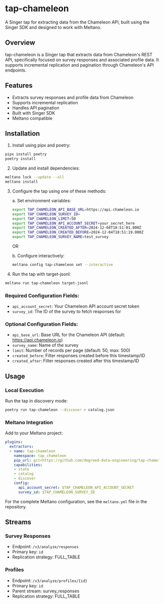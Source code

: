 # tap-chameleon

A Singer tap for extracting data from the Chameleon API, built using the Singer SDK and designed to work with Meltano.

## Overview

tap-chameleon is a Singer tap that extracts data from Chameleon's REST API, specifically focused on survey responses and associated profile data. It supports incremental replication and pagination through Chameleon's API endpoints.

## Features

- Extracts survey responses and profile data from Chameleon
- Supports incremental replication
- Handles API pagination
- Built with Singer SDK
- Meltano compatible

## Installation

1. Install using pipx and poetry:
```bash
pipx install poetry
poetry install
```

2. Update and install dependencies:
```bash
meltano lock --update --all
meltano install
```

3. Configure the tap using one of these methods:

   a. Set environment variables:
   ```bash
   export TAP_CHAMELEON_API_BASE_URL=https://api.chameleon.io
   export TAP_CHAMELEON_SURVEY_ID=
   export TAP_CHAMELEON_LIMIT=50
   export TAP_CHAMELEON_API_ACCOUNT_SECRET=your_secret_here
   export TAP_CHAMELEON_CREATED_AFTER=2024-12-04T18:51:01.000Z
   export TAP_CHAMELEON_CREATED_BEFORE=2024-12-04T18:51:19.000Z
   export TAP_CHAMELEON_SURVEY_NAME=test_survey
   ```

   OR

   b. Configure interactively:
   ```bash
   meltano config tap-chameleon set --interactive
   ```

4. Run the tap with target-jsonl:
```bash
meltano run tap-chameleon target-jsonl
```


### Required Configuration Fields:

- `api_account_secret`: Your Chameleon API account secret token
- `survey_id`: The ID of the survey to fetch responses for

### Optional Configuration Fields:

- `api_base_url`: Base URL for the Chameleon API (default: https://api.chameleon.io)
- `survey_name`: Name of the survey
- `limit`: Number of records per page (default: 50, max: 500)
- `created_before`: Filter responses created before this timestamp/ID
- `created_after`: Filter responses created after this timestamp/ID

## Usage

### Local Execution

Run the tap in discovery mode:
```bash
poetry run tap-chameleon --discover > catalog.json
```

### Meltano Integration

Add to your Meltano project:

```yaml
plugins:
  extractors:
  - name: tap-chameleon
    namespace: tap_chameleon
    pip_url: git+https://github.com/degreed-data-engineering/tap-chameleon
    capabilities:
    - state
    - catalog
    - discover
    config:
      api_account_secret: $TAP_CHAMELEON_API_ACCOUNT_SECRET
      survey_id: $TAP_CHAMELEON_SURVEY_ID
```

For the complete Meltano configuration, see the `meltano.yml` file in the repository.

## Streams

### Survey Responses
- Endpoint: `/v3/analyze/responses`
- Primary key: `id`
- Replication strategy: FULL_TABLE

### Profiles
- Endpoint: `/v3/analyze/profiles/{id}`
- Primary key: `id`
- Parent stream: survey_responses
- Replication strategy: FULL_TABLE
